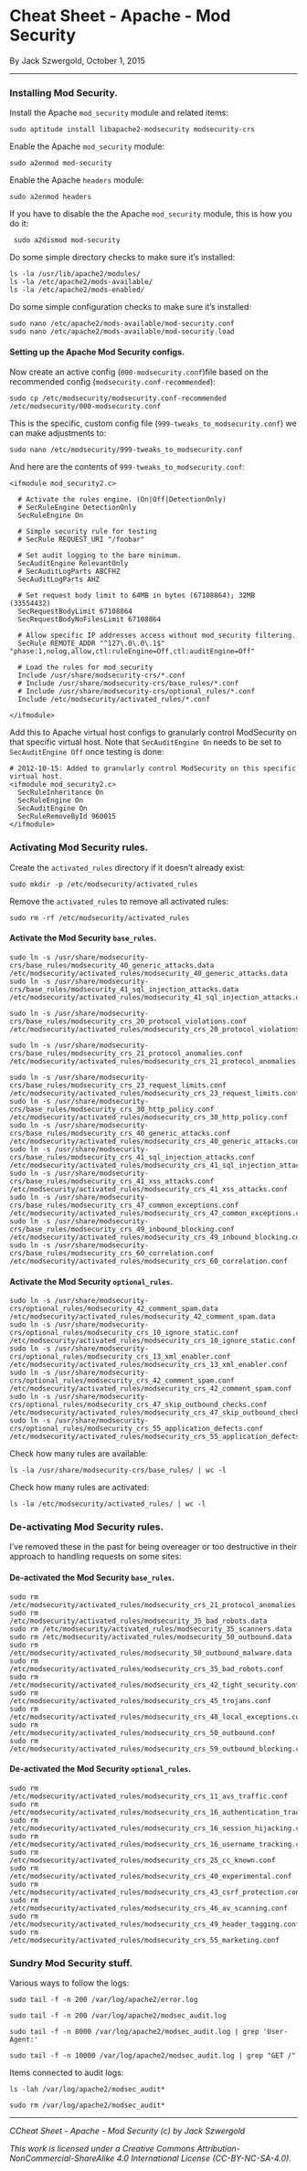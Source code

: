 # Cheat Sheet - Apache - Mod Security

By Jack Szwergold, October 1, 2015

***

### Installing Mod Security.

Install the Apache `mod_security` module and related items:

    sudo aptitude install libapache2-modsecurity modsecurity-crs

Enable the Apache `mod_security` module:

    sudo a2enmod mod-security

Enable the Apache `headers` module:

    sudo a2enmod headers

If you have to disable the the Apache `mod_security` module, this is how you do it:

     sudo a2dismod mod-security

Do some simple directory checks to make sure it’s installed:

	ls -la /usr/lib/apache2/modules/
	ls -la /etc/apache2/mods-available/
	ls -la /etc/apache2/mods-enabled/

Do some simple configuration checks to make sure it’s installed:

	sudo nano /etc/apache2/mods-available/mod-security.conf
	sudo nano /etc/apache2/mods-available/mod-security.load

#### Setting up the Apache Mod Security configs.

Now create an active config (`000-modsecurity.conf`)file based on the recommended config (`modsecurity.conf-recommended`):

    sudo cp /etc/modsecurity/modsecurity.conf-recommended /etc/modsecurity/000-modsecurity.conf

This is the specific, custom config file (`999-tweaks_to_modsecurity.conf`) we can make adjustments to:

	sudo nano /etc/modsecurity/999-tweaks_to_modsecurity.conf

And here are the contents of `999-tweaks_to_modsecurity.conf`:

	<ifmodule mod_security2.c>
	
	  # Activate the rules engine. (On|Off|DetectionOnly)
	  # SecRuleEngine DetectionOnly
	  SecRuleEngine On
	
	  # Simple security rule for testing
	  # SecRule REQUEST_URI "/foobar"
	
	  # Set audit logging to the bare minimum.
	  SecAuditEngine RelevantOnly
	  # SecAuditLogParts ABCFHZ
	  SecAuditLogParts AHZ
	
	  # Set request body limit to 64MB in bytes (67108864); 32MB (33554432)
	  SecRequestBodyLimit 67108864
	  SecRequestBodyNoFilesLimit 67108864
	
	  # Allow specific IP addresses access without mod_security filtering.
	  SecRule REMOTE_ADDR "^127\.0\.0\.1$" "phase:1,nolog,allow,ctl:ruleEngine=Off,ctl:auditEngine=Off"
	
	  # Load the rules for mod_security
	  Include /usr/share/modsecurity-crs/*.conf
	  # Include /usr/share/modsecurity-crs/base_rules/*.conf
	  # Include /usr/share/modsecurity-crs/optional_rules/*.conf
	  Include /etc/modsecurity/activated_rules/*.conf
	
	</ifmodule>

Add this to Apache virtual host configs to granularly control ModSecurity on that specific virtual host. Note that `SecAuditEngine On` needs to be set to `SecAuditEngine Off` once testing is done:

    # 2012-10-15: Added to granularly control ModSecurity on this specific virtual host.
    <ifmodule mod_security2.c>
      SecRuleInheritance On
      SecRuleEngine On
      SecAuditEngine On
      SecRuleRemoveById 960015
    </ifmodule>

### Activating Mod Security rules.

Create the `activated_rules` directory if it doesn’t already exist:

    sudo mkdir -p /etc/modsecurity/activated_rules

Remove the `activated_rules` to remove all activated rules:

    sudo rm -rf /etc/modsecurity/activated_rules

#### Activate the Mod Security `base_rules`.

	sudo ln -s /usr/share/modsecurity-crs/base_rules/modsecurity_40_generic_attacks.data /etc/modsecurity/activated_rules/modsecurity_40_generic_attacks.data
	sudo ln -s /usr/share/modsecurity-crs/base_rules/modsecurity_41_sql_injection_attacks.data /etc/modsecurity/activated_rules/modsecurity_41_sql_injection_attacks.data
	
	sudo ln -s /usr/share/modsecurity-crs/base_rules/modsecurity_crs_20_protocol_violations.conf /etc/modsecurity/activated_rules/modsecurity_crs_20_protocol_violations.conf
	
	sudo ln -s /usr/share/modsecurity-crs/base_rules/modsecurity_crs_21_protocol_anomalies.conf /etc/modsecurity/activated_rules/modsecurity_crs_21_protocol_anomalies.conf
	
	sudo ln -s /usr/share/modsecurity-crs/base_rules/modsecurity_crs_23_request_limits.conf /etc/modsecurity/activated_rules/modsecurity_crs_23_request_limits.conf
	sudo ln -s /usr/share/modsecurity-crs/base_rules/modsecurity_crs_30_http_policy.conf /etc/modsecurity/activated_rules/modsecurity_crs_30_http_policy.conf
	sudo ln -s /usr/share/modsecurity-crs/base_rules/modsecurity_crs_40_generic_attacks.conf /etc/modsecurity/activated_rules/modsecurity_crs_40_generic_attacks.conf
	sudo ln -s /usr/share/modsecurity-crs/base_rules/modsecurity_crs_41_sql_injection_attacks.conf /etc/modsecurity/activated_rules/modsecurity_crs_41_sql_injection_attacks.conf
	sudo ln -s /usr/share/modsecurity-crs/base_rules/modsecurity_crs_41_xss_attacks.conf /etc/modsecurity/activated_rules/modsecurity_crs_41_xss_attacks.conf
	sudo ln -s /usr/share/modsecurity-crs/base_rules/modsecurity_crs_47_common_exceptions.conf /etc/modsecurity/activated_rules/modsecurity_crs_47_common_exceptions.conf
	sudo ln -s /usr/share/modsecurity-crs/base_rules/modsecurity_crs_49_inbound_blocking.conf /etc/modsecurity/activated_rules/modsecurity_crs_49_inbound_blocking.conf
	sudo ln -s /usr/share/modsecurity-crs/base_rules/modsecurity_crs_60_correlation.conf /etc/modsecurity/activated_rules/modsecurity_crs_60_correlation.conf

#### Activate the Mod Security `optional_rules`.

	sudo ln -s /usr/share/modsecurity-crs/optional_rules/modsecurity_42_comment_spam.data /etc/modsecurity/activated_rules/modsecurity_42_comment_spam.data
	sudo ln -s /usr/share/modsecurity-crs/optional_rules/modsecurity_crs_10_ignore_static.conf /etc/modsecurity/activated_rules/modsecurity_crs_10_ignore_static.conf
	sudo ln -s /usr/share/modsecurity-crs/optional_rules/modsecurity_crs_13_xml_enabler.conf /etc/modsecurity/activated_rules/modsecurity_crs_13_xml_enabler.conf
	sudo ln -s /usr/share/modsecurity-crs/optional_rules/modsecurity_crs_42_comment_spam.conf /etc/modsecurity/activated_rules/modsecurity_crs_42_comment_spam.conf
	sudo ln -s /usr/share/modsecurity-crs/optional_rules/modsecurity_crs_47_skip_outbound_checks.conf /etc/modsecurity/activated_rules/modsecurity_crs_47_skip_outbound_checks.conf
	sudo ln -s /usr/share/modsecurity-crs/optional_rules/modsecurity_crs_55_application_defects.conf /etc/modsecurity/activated_rules/modsecurity_crs_55_application_defects.conf

Check how many rules are available:

	ls -la /usr/share/modsecurity-crs/base_rules/ | wc -l

Check how many rules are activated:

	ls -la /etc/modsecurity/activated_rules/ | wc -l
	
### De-activating Mod Security rules.

I’ve removed these in the past for being overeager or too destructive in their approach to handling requests on some sites:

#### De-activated the Mod Security `base_rules`.

	sudo rm /etc/modsecurity/activated_rules/modsecurity_crs_21_protocol_anomalies.conf
	sudo rm /etc/modsecurity/activated_rules/modsecurity_35_bad_robots.data
	sudo rm /etc/modsecurity/activated_rules/modsecurity_35_scanners.data
	sudo rm /etc/modsecurity/activated_rules/modsecurity_50_outbound.data
	sudo rm /etc/modsecurity/activated_rules/modsecurity_50_outbound_malware.data
	sudo rm /etc/modsecurity/activated_rules/modsecurity_crs_35_bad_robots.conf
	sudo rm /etc/modsecurity/activated_rules/modsecurity_crs_42_tight_security.conf
	sudo rm /etc/modsecurity/activated_rules/modsecurity_crs_45_trojans.conf
	sudo rm /etc/modsecurity/activated_rules/modsecurity_crs_48_local_exceptions.conf.example
	sudo rm /etc/modsecurity/activated_rules/modsecurity_crs_50_outbound.conf
	sudo rm /etc/modsecurity/activated_rules/modsecurity_crs_59_outbound_blocking.conf

#### De-activated the Mod Security `optional_rules`.

	sudo rm /etc/modsecurity/activated_rules/modsecurity_crs_11_avs_traffic.conf
	sudo rm /etc/modsecurity/activated_rules/modsecurity_crs_16_authentication_tracking.conf
	sudo rm /etc/modsecurity/activated_rules/modsecurity_crs_16_session_hijacking.conf
	sudo rm /etc/modsecurity/activated_rules/modsecurity_crs_16_username_tracking.conf
	sudo rm /etc/modsecurity/activated_rules/modsecurity_crs_25_cc_known.conf
	sudo rm /etc/modsecurity/activated_rules/modsecurity_crs_40_experimental.conf
	sudo rm /etc/modsecurity/activated_rules/modsecurity_crs_43_csrf_protection.conf
	sudo rm /etc/modsecurity/activated_rules/modsecurity_crs_46_av_scanning.conf
	sudo rm /etc/modsecurity/activated_rules/modsecurity_crs_49_header_tagging.conf
	sudo rm /etc/modsecurity/activated_rules/modsecurity_crs_55_marketing.conf

### Sundry Mod Security stuff.

Various ways to follow the logs:

	sudo tail -f -n 200 /var/log/apache2/error.log
	
	sudo tail -f -n 200 /var/log/apache2/modsec_audit.log
	
	sudo tail -f -n 8000 /var/log/apache2/modsec_audit.log | grep 'User-Agent:'
	
	sudo tail -f -n 10000 /var/log/apache2/modsec_audit.log | grep "GET /"

Items connected to audit logs:

    ls -lah /var/log/apache2/modsec_audit*

    sudo rm /var/log/apache2/modsec_audit*

***

*CCheat Sheet - Apache - Mod Security (c) by Jack Szwergold*

*This work is licensed under a Creative Commons Attribution-NonCommercial-ShareAlike 4.0 International License (CC-BY-NC-SA-4.0).*

